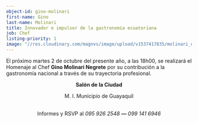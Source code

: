 ```yaml
---
object-id: gino-molinari
first-name: Gino
last-name: Molinari
title: Innovador e impulsor de la gastronomía ecuatoriana
job: Chef
listing-priority: 1
image: "//res.cloudinary.com/magnvs/image/upload/v1537417835/molinari_ddqnlf.jpg"
---
```

<i class="fa fa-star" aria-hidden="true"></i> El próximo martes 2 de octubre del presente año, a las 18h00, se realizará el Homenaje al Chef **Gino Molinari Negrete** por su contribución a la gastronomía nacional a través de su trayectoria profesional.

<div style="text-align:center;">

<strong>Salón de la Ciudad</strong>

<p>M. I. Municipio de Guayaquil</p>

<i class="fa fa-mobile fa-2x" aria-hidden="true"></i><br/> Informes y RSVP al <em>095 926 2548</em> <b>&mdash;</b> <em>099 141 6946</em></div>
